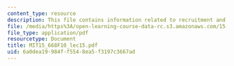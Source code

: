 ```yaml
---
content_type: resource
description: This file contains information related to recruitment and job offer negotiation.
file: /media/https%3A/open-learning-course-data-rc.s3.amazonaws.com/15-668-people-and-organizations-fall-2010/6a0dea19984ff5548ea5f3197c3667ad_MIT15_668F10_lec15.pdf
file_type: application/pdf
resourcetype: Document
title: MIT15_668F10_lec15.pdf
uid: 6a0dea19-984f-f554-8ea5-f3197c3667ad
---
```

